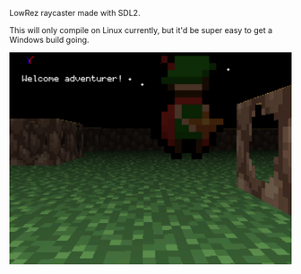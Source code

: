 LowRez raycaster made with SDL2.

This will only compile on Linux currently, but it'd be super easy to get a Windows build going. 

![](res/screenshot.png)
